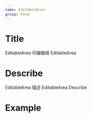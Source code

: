 ```yaml
---
name: EditableArea
group: Form
---
```


# Title

EditableArea 可编辑域
EditableArea

# Describe

EditableArea 描述
EditableArea Describe

# Example
